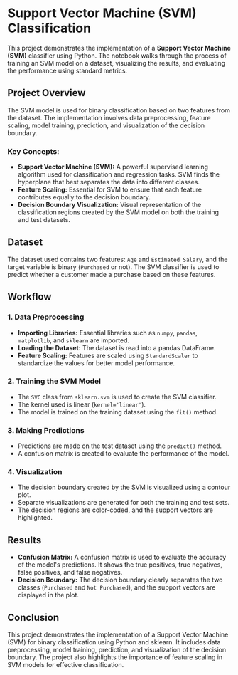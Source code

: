 # Support Vector Machine (SVM) Classification

This project demonstrates the implementation of a **Support Vector Machine (SVM)** classifier using Python. The notebook walks through the process of training an SVM model on a dataset, visualizing the results, and evaluating the performance using standard metrics.

## Project Overview

The SVM model is used for binary classification based on two features from the dataset. The implementation involves data preprocessing, feature scaling, model training, prediction, and visualization of the decision boundary.

### Key Concepts:

- **Support Vector Machine (SVM):** A powerful supervised learning algorithm used for classification and regression tasks. SVM finds the hyperplane that best separates the data into different classes.
- **Feature Scaling:** Essential for SVM to ensure that each feature contributes equally to the decision boundary.
- **Decision Boundary Visualization:** Visual representation of the classification regions created by the SVM model on both the training and test datasets.

## Dataset

The dataset used contains two features: `Age` and `Estimated Salary`, and the target variable is binary (`Purchased` or not). The SVM classifier is used to predict whether a customer made a purchase based on these features.

## Workflow

### 1. Data Preprocessing

- **Importing Libraries:** Essential libraries such as `numpy`, `pandas`, `matplotlib`, and `sklearn` are imported.
- **Loading the Dataset:** The dataset is read into a pandas DataFrame.
- **Feature Scaling:** Features are scaled using `StandardScaler` to standardize the values for better model performance.

### 2. Training the SVM Model

- The `SVC` class from `sklearn.svm` is used to create the SVM classifier.
- The kernel used is linear (`kernel='linear'`).
- The model is trained on the training dataset using the `fit()` method.

### 3. Making Predictions

- Predictions are made on the test dataset using the `predict()` method.
- A confusion matrix is created to evaluate the performance of the model.

### 4. Visualization

- The decision boundary created by the SVM is visualized using a contour plot.
- Separate visualizations are generated for both the training and test sets.
- The decision regions are color-coded, and the support vectors are highlighted.

## Results

- **Confusion Matrix:** A confusion matrix is used to evaluate the accuracy of the model's predictions. It shows the true positives, true negatives, false positives, and false negatives.
- **Decision Boundary:** The decision boundary clearly separates the two classes (`Purchased` and `Not Purchased`), and the support vectors are displayed in the plot.

## Conclusion
This project demonstrates the implementation of a Support Vector Machine (SVM) for binary classification using Python and sklearn. It includes data preprocessing, model training, prediction, and visualization of the decision boundary. The project also highlights the importance of feature scaling in SVM models for effective classification.
